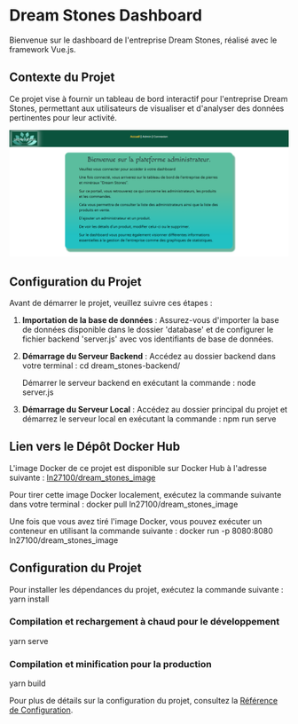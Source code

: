# Dream Stones Dashboard

Bienvenue sur le dashboard de l'entreprise Dream Stones, réalisé avec le framework Vue.js.

## Contexte du Projet

Ce projet vise à fournir un tableau de bord interactif pour l'entreprise Dream Stones, permettant aux utilisateurs de visualiser et d'analyser des données pertinentes pour leur activité.

![Capture d'écran du tableau de bord](src/assets/screenshot.png)

## Configuration du Projet

Avant de démarrer le projet, veuillez suivre ces étapes :

1. **Importation de la base de données** :
   Assurez-vous d'importer la base de données disponible dans le dossier 'database' et de configurer le fichier backend 'server.js' avec vos identifiants de base de données.

2. **Démarrage du Serveur Backend** :
   Accédez au dossier backend dans votre terminal :
cd dream_stones-backend/

    Démarrer le serveur backend en exécutant la commande :
node server.js


3. **Démarrage du Serveur Local** :
Accédez au dossier principal du projet et démarrez le serveur local en exécutant la commande :
npm run serve



## Lien vers le Dépôt Docker Hub

L'image Docker de ce projet est disponible sur Docker Hub à l'adresse suivante :
[ln27100/dream_stones_image](https://hub.docker.com/repository/docker/ln27100/dream_stones_image)

Pour tirer cette image Docker localement, exécutez la commande suivante dans votre terminal :
docker pull ln27100/dream_stones_image

Une fois que vous avez tiré l'image Docker, vous pouvez exécuter un conteneur en utilisant la commande suivante :
docker run -p 8080:8080 ln27100/dream_stones_image


## Configuration du Projet
Pour installer les dépendances du projet, exécutez la commande suivante :
yarn install


### Compilation et rechargement à chaud pour le développement
yarn serve

### Compilation et minification pour la production
yarn build


Pour plus de détails sur la configuration du projet, consultez la [Référence de Configuration](https://cli.vuejs.org/config/).


